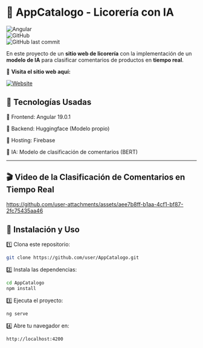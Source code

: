 # 🏪 AppCatalogo - Licorería con IA
![Angular](https://img.shields.io/badge/Angular-19.0.1-red?style=for-the-badge&logo=angular)  
![GitHub](https://img.shields.io/github/license/user/AppCatalogo?style=for-the-badge)  
![GitHub last commit](https://img.shields.io/github/last-commit/user/AppCatalogo?style=for-the-badge)  

En este proyecto de un **sitio web de licorería** con la implementación de un **modelo de IA** para clasificar comentarios de productos en **tiempo real**.  

🔗 **Visita el sitio web aquí:**  

[![Website](https://img.shields.io/badge/🌐%20Sitio%20Web-ElBarDelTiempo-blue?style=for-the-badge)](https://elbardeltiempo.web.app/)  

## 🚀 Tecnologías Usadas

🔹 Frontend: Angular 19.0.1

🔹 Backend: Huggingface (Modelo propio)

🔹 Hosting: Firebase

🔹 IA: Modelo de clasificación de comentarios (BERT)

---

## 🎬 Video de la Clasificación de Comentarios en Tiempo Real  

https://github.com/user-attachments/assets/aee7b8ff-b1aa-4cf1-bf87-2fc75435aa46


## 📌 Instalación y Uso  

1️⃣ Clona este repositorio:  
```bash
git clone https://github.com/user/AppCatalogo.git
```

2️⃣ Instala las dependencias:
```bash
cd AppCatalogo  
npm install
```
3️⃣ Ejecuta el proyecto:
```bash
ng serve
```
4️⃣ Abre tu navegador en:
```bash
http://localhost:4200
```



